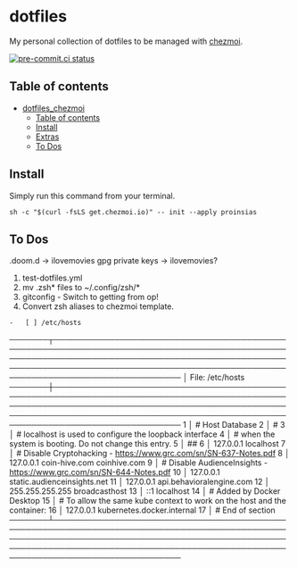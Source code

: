 # dotfiles

My personal collection of dotfiles to be managed with
[chezmoi](https://www.chezmoi.io/).

[![pre-commit.ci status](https://results.pre-commit.ci/badge/github/proinsias/dotfiles/main.svg)](https://results.pre-commit.ci/latest/github/proinsias/dotfiles/main)

## Table of contents

<!--
Table of contents updated via:
uvx --from md-toc md_toc --in-place github -- README.md
-->
<!--TOC-->

-   [dotfiles_chezmoi](#dotfiles_chezmoi)
    -   [Table of contents](#table-of-contents)
    -   [Install](#install)
    -   [Extras](#extras)
    -   [To Dos](#to-dos)

<!--TOC-->

## Install

Simply run this command from your terminal.

```shell
sh -c "$(curl -fsLS get.chezmoi.io)" -- init --apply proinsias
```

## To Dos

.doom.d -> ilovemovies
gpg private keys -> ilovemovies?

1. test-dotfiles.yml
1. mv .zsh* files to ~/.config/zsh/*
1. gitconfig - Switch to getting from op!
1. Convert zsh aliases to chezmoi template.

```
-   [ ] /etc/hosts

```

───────┬───────────────────────────────────────────────────────────────────────────────────────────────────────────────────────────────────────────────────────────────────────────────────────────────────────────────────────────────
│ File: /etc/hosts
───────┼───────────────────────────────────────────────────────────────────────────────────────────────────────────────────────────────────────────────────────────────────────────────────────────────────────────────────────────────
1 │ # Host Database
2 │ #
3 │ # localhost is used to configure the loopback interface
4 │ # when the system is booting. Do not change this entry.
5 │ ##
6 │ 127.0.0.1 localhost
7 │ # Disable Cryptohacking - https://www.grc.com/sn/SN-637-Notes.pdf
8 │ 127.0.0.1 coin-hive.com coinhive.com
9 │ # Disable AudienceInsights - https://www.grc.com/sn/SN-644-Notes.pdf
10 │ 127.0.0.1 static.audienceinsights.net
11 │ 127.0.0.1 api.behavioralengine.com
12 │ 255.255.255.255 broadcasthost
13 │ ::1 localhost
14 │ # Added by Docker Desktop
15 │ # To allow the same kube context to work on the host and the container:
16 │ 127.0.0.1 kubernetes.docker.internal
17 │ # End of section
───────┴───────────────────────────────────────────────────────────────────────────────────────────────────────────────────────────────────────────────────────────────────────────────────────────────────────────────────────────────

```

```
